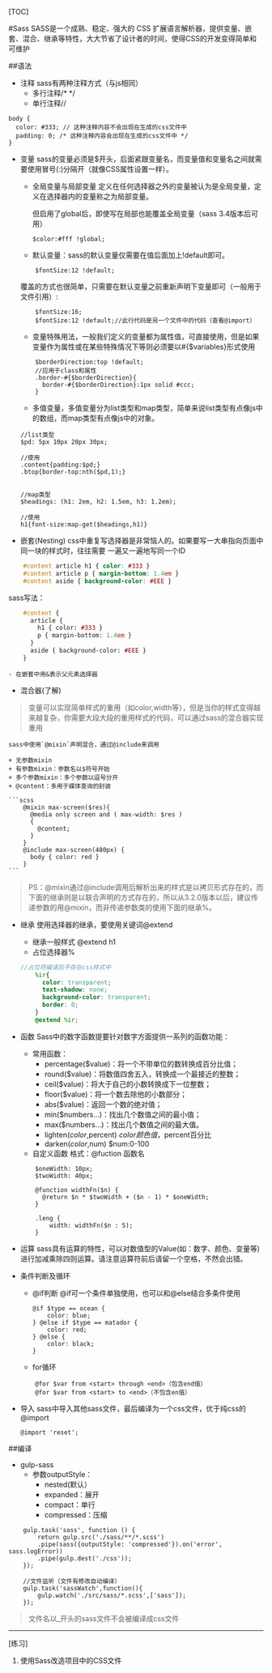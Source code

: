 [TOC]

#Sass
SASS是一个成熟、稳定、强大的 CSS 扩展语言解析器，提供变量、嵌套、混合、继承等特性，大大节省了设计者的时间，使得CSS的开发变得简单和可维护

##语法
* 注释
sass有两种注释方式（与js相同）
    - 多行注释/\* \*/
    - 单行注释//
```
body {
  color: #333; // 这种注释内容不会出现在生成的css文件中
  padding: 0; /* 这种注释内容会出现在生成的css文件中 */
}
```

* 变量
sass的变量必须是$开头，后面紧跟变量名，而变量值和变量名之间就需要使用冒号(:)分隔开（就像CSS属性设置一样）。
    - 全局变量与局部变量
    定义在任何选择器之外的变量被认为是全局变量，定义在选择器内的变量称之为局部变量。

        但启用了global后，即使写在局部也能覆盖全局变量（sass 3.4版本后可用）
        ```
        $color:#fff !global;
        ```

    - 默认变量：sass的默认变量仅需要在值后面加上!default即可。
    ```
        $fontSize:12 !default;
    ```
    覆盖的方式也很简单，只需要在默认变量之前重新声明下变量即可（一般用于文件引用）:
    ```
        $fontSize:16;
        $fontSize:12 !default;//此行代码是另一个文件中的代码（查看@import）
    ```
    - 变量特殊用法，一般我们定义的变量都为属性值，可直接使用，但是如果变量作为属性或在某些特殊情况下等则必须要以#{$variables}形式使用
    ```
        $borderDirection:top !default;
        //应用于class和属性
        .border-#{$borderDirection}{
          border-#{$borderDirection}:1px solid #ccc;
        }
    ```
    - 多值变量，多值变量分为list类型和map类型，简单来说list类型有点像js中的数组，而map类型有点像js中的对象。
    ```
    //list类型
    $pd: 5px 10px 20px 30px;

    //使用
    .content{padding:$pd;}
    .btop{border-top:nth($pd,1);}


    //map类型
    $headings: (h1: 2em, h2: 1.5em, h3: 1.2em);

    //使用
    h1{font-size:map-get($headings,h1)}
    ```
    
* 嵌套(Nesting)
css中重复写选择器是非常恼人的。如果要写一大串指向页面中同一块的样式时，往往需要 一遍又一遍地写同一个ID
```css
    #content article h1 { color: #333 }
    #content article p { margin-bottom: 1.4em }
    #content aside { background-color: #EEE }
```
sass写法：
```sass
    #content {
      article {
        h1 { color: #333 }
        p { margin-bottom: 1.4em }
      }
      aside { background-color: #EEE }
    }
```
    - 在嵌套中用&表示父元素选择器


* 混合器(了解)
>变量可以实现简单样式的重用（如color,width等），但是当你的样式变得越来越复杂，你需要大段大段的重用样式的代码，可以通过sass的混合器实现重用

    sass中使用`@mixin`声明混合，通过@include来调用

    + 无参数mixin
    + 有参数mixin：参数名以$符号开始
    + 多个参数mixin：多个参数以逗号分开
    + @content：多用于媒体查询的封装

    ```scss
        @mixin max-screen($res){
          @media only screen and ( max-width: $res )
          {
            @content;
          }
        }
        @include max-screen(480px) {
          body { color: red }
        }
    ```

>PS：@mixin通过@include调用后解析出来的样式是以拷贝形式存在的，而下面的继承则是以联合声明的方式存在的，所以从3.2.0版本以后，建议传递参数的用@mixin，而非传递参数类的使用下面的继承%。

* 继承
使用选择器的继承，要使用关键词@extend
    - 继承一般样式
        @extend h1
    - 占位选择器%
    ```scss
    //占位符编译后不存在css样式中
        %ir{
          color: transparent;
          text-shadow: none;
          background-color: transparent;
          border: 0;
        }
        @extend %ir;
    ```

* 函数
Sass中的数字函数提要针对数字方面提供一系列的函数功能：
    - 常用函数：
        + percentage($value)：将一个不带单位的数转换成百分比值；
        + round($value)：将数值四舍五入，转换成一个最接近的整数；
        + ceil($value)：将大于自己的小数转换成下一位整数；
        + floor($value)：将一个数去除他的小数部分；
        + abs($value)：返回一个数的绝对值；
        + min($numbers…)：找出几个数值之间的最小值；
        + max($numbers…)：找出几个数值之间的最大值。
        + lighten($color,$percent) $color颜色值，$percent百分比
        + darken($color,$num)  $num:0-100 
    - 自定义函数
    格式：@fuction 函数名
    ```
        $oneWidth: 10px;  
        $twoWidth: 40px;  
          
        @function widthFn($n) {  
          @return $n * $twoWidth + ($n - 1) * $oneWidth;  
        }  
          
        .leng {   
            width: widthFn($n : 5);  
        } 
    ```

* 运算
    sass具有运算的特性，可以对数值型的Value(如：数字、颜色、变量等)进行加减乘除四则运算。请注意运算符前后请留一个空格，不然会出错。

* 条件判断及循环
    - @if判断
        @if可一个条件单独使用，也可以和@else结合多条件使用
        ```
        @if $type == ocean {
            color: blue;
        } @else if $type == matador {
            color: red;
        } @else {
            color: black;
        }
        ```


    - for循环
    ```
        @for $var from <start> through <end>（包含end值）
        @for $var from <start> to <end>（不包含en值）
    ```

* 导入
sass中导入其他sass文件，最后编译为一个css文件，优于纯css的@import
    ```
    @import 'reset';
    ```


##编译
* gulp-sass
    - 参数outputStyle：
        + nested(默认）
        + expanded：展开
        + compact：单行
        + compressed：压缩

```
    gulp.task('sass', function () {
        return gulp.src('./sass/**/*.scss')
        .pipe(sass({outputStyle: 'compressed'}).on('error', sass.logError))
        .pipe(gulp.dest('./css'));
    });

    //文件监听（文件有修改自动编译）
    gulp.task('sassWatch',function(){
        gulp.watch('./src/sass/*.scss',['sass']);
    });

```

>文件名以_开头的sass文件不会被编译成css文件

---

[练习]

1. 使用Sass改造项目中的CSS文件